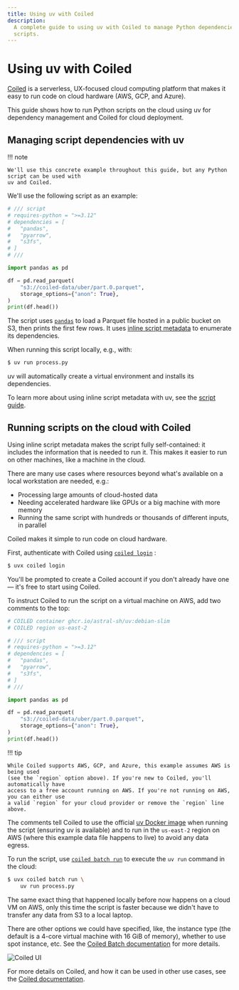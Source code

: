 ```yaml
---
title: Using uv with Coiled
description:
  A complete guide to using uv with Coiled to manage Python dependencies and deploy serverless
  scripts.
---
```


# Using uv with Coiled

[Coiled](https://coiled.io?utm_source=uv-docs) is a serverless, UX-focused cloud computing platform
that makes it easy to run code on cloud hardware (AWS, GCP, and Azure).

This guide shows how to run Python scripts on the cloud using uv for dependency management and
Coiled for cloud deployment.

## Managing script dependencies with uv

!!! note

    We'll use this concrete example throughout this guide, but any Python script can be used with
    uv and Coiled.

We'll use the following script as an example:

```python title="process.py" hl_lines="1-8"
# /// script
# requires-python = ">=3.12"
# dependencies = [
#   "pandas",
#   "pyarrow",
#   "s3fs",
# ]
# ///

import pandas as pd

df = pd.read_parquet(
    "s3://coiled-data/uber/part.0.parquet",
    storage_options={"anon": True},
)
print(df.head())
```

The script uses [`pandas`](https://pandas.pydata.org/docs/) to load a Parquet file hosted in a
public bucket on S3, then prints the first few rows. It uses
[inline script metadata](https://peps.python.org/pep-0723/) to enumerate its dependencies.

When running this script locally, e.g., with:

```bash
$ uv run process.py
```

uv will automatically create a virtual environment and installs its dependencies.

To learn more about using inline script metadata with uv, see the
[script guide](../scripts.md#declaring-script-dependencies).

## Running scripts on the cloud with Coiled

Using inline script metadata makes the script fully self-contained: it includes the information that
is needed to run it. This makes it easier to run on other machines, like a machine in the cloud.

There are many use cases where resources beyond what's available on a local workstation are needed,
e.g.:

- Processing large amounts of cloud-hosted data
- Needing accelerated hardware like GPUs or a big machine with more memory
- Running the same script with hundreds or thousands of different inputs, in parallel

Coiled makes it simple to run code on cloud hardware.

First, authenticate with Coiled using
[`coiled login`](https://docs.coiled.io/user_guide/api.html?utm_source=uv-docs#coiled-login) :

```bash
$ uvx coiled login
```

You'll be prompted to create a Coiled account if you don't already have one — it's free to start
using Coiled.

To instruct Coiled to run the script on a virtual machine on AWS, add two comments to the top:

```python title="process.py" hl_lines="1-2"
# COILED container ghcr.io/astral-sh/uv:debian-slim
# COILED region us-east-2

# /// script
# requires-python = ">=3.12"
# dependencies = [
#   "pandas",
#   "pyarrow",
#   "s3fs",
# ]
# ///

import pandas as pd

df = pd.read_parquet(
    "s3://coiled-data/uber/part.0.parquet",
    storage_options={"anon": True},
)
print(df.head())
```

!!! tip

    While Coiled supports AWS, GCP, and Azure, this example assumes AWS is being used
    (see the `region` option above). If you're new to Coiled, you'll automatically have
    access to a free account running on AWS. If you're not running on AWS, you can either use
    a valid `region` for your cloud provider or remove the `region` line above.

The comments tell Coiled to use the official [uv Docker image](../integration/docker.md) when
running the script (ensuring uv is available) and to run in the `us-east-2` region on AWS (where
this example data file happens to live) to avoid any data egress.

To run the script, use
[`coiled batch run`](https://docs.coiled.io/user_guide/api.html?utm_source=uv-docs#coiled-batch-run)
to execute the `uv run` command in the cloud:

```bash hl_lines="1"
$ uvx coiled batch run \
    uv run process.py
```

<!-- TODO
This command returns immediately, it doesn't wait for the job to finish and it doesn't seem
like there's a flag for that. It also doesn't happen much faster, because a remote job needs to
spawn. I also wasn't sure how to get the logs for the job. I eventually found it with
`uvx coiled batch logs 1067394`. I also tried `uvx coiled batch wait 1067394`, but it didn't have
an option to show logs and that retrieving the id in the first place was a bit challenging, e.g.,
`uvx coiled batch status` shows it as a cluster ID at the top but that's not obvious.

I presume some of these problems are because this API is designed around running multiple batch
jobs, however, if the user experience for running the script locally is that it waits for execution
and shows the output, then we need to address that difference in user experience here.

It looks like `uvx coiled batch run -- uv run process.py` isn't supported (using the `--` as a
separator), I wanted to use that for a single-line command that still separated the `uv run`
command.
-->

The same exact thing that happened locally before now happens on a cloud VM on AWS, only this time
the script is faster because we didn't have to transfer any data from S3 to a local laptop.

There are other options we could have specified, like, the instance type (the default is a 4-core
virtual machine with 16 GiB of memory), whether to use spot instance, etc. See the
[Coiled Batch documentation](https://docs.coiled.io/user_guide/batch.html?utm_source=uv-docs) for
more details.

![Coiled UI](https://docs.coiled.io/_images/uv-coiled.png)

For more details on Coiled, and how it can be used in other use cases, see the
[Coiled documentation](https://docs.coiled.io?utm_source=uv-docs).
